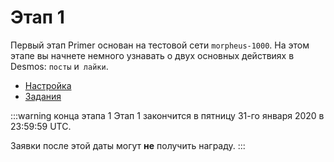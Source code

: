 # Этап 1
Первый этап Primer основан на тестовой сети `morpheus-1000`. На этом этапе вы начнете немного узнавать о двух основных действиях в Desmos: `посты` и` лайки`.

- [Настройка](setup/README.md)
- [Задания](challenges/README.md)

:::warning конца этапа 1 
Этап 1 закончится в пятницу 31-го января 2020 в 23:59:59 UTC. 

Заявки после этой даты могут **не** получить награду. 
:::